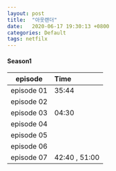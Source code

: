 ```yaml
---
layout: post
title:  "아웃랜더"
date:   2020-06-17 19:30:13 +0800
categories: Default
tags: netfilx
---
```



#### Season1


|episode|Time| 
|:--------:|:--------|
| episode 01 | 35:44 
| episode 02 | 
| episode 03 | 04:30
| episode 04 | 
| episode 05 | 
| episode 06 | 
| episode 07 | 42:40 , 51:00


